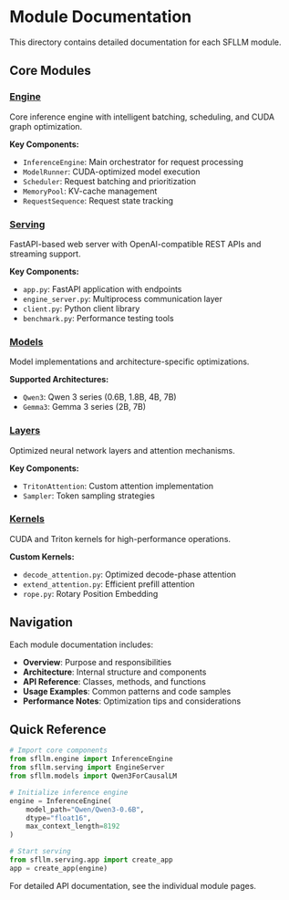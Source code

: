 # Module Documentation

This directory contains detailed documentation for each SFLLM module.

## Core Modules

### [Engine](modules/engine.md)
Core inference engine with intelligent batching, scheduling, and CUDA graph optimization.

**Key Components:**
- `InferenceEngine`: Main orchestrator for request processing
- `ModelRunner`: CUDA-optimized model execution  
- `Scheduler`: Request batching and prioritization
- `MemoryPool`: KV-cache management
- `RequestSequence`: Request state tracking

### [Serving](modules/serving.md)
FastAPI-based web server with OpenAI-compatible REST APIs and streaming support.

**Key Components:**
- `app.py`: FastAPI application with endpoints
- `engine_server.py`: Multiprocess communication layer
- `client.py`: Python client library
- `benchmark.py`: Performance testing tools

### [Models](modules/models.md)
Model implementations and architecture-specific optimizations.

**Supported Architectures:**
- `Qwen3`: Qwen 3 series (0.6B, 1.8B, 4B, 7B)
- `Gemma3`: Gemma 3 series (2B, 7B)

### [Layers](modules/layers.md)
Optimized neural network layers and attention mechanisms.

**Key Components:**
- `TritonAttention`: Custom attention implementation
- `Sampler`: Token sampling strategies

### [Kernels](modules/kernels.md)
CUDA and Triton kernels for high-performance operations.

**Custom Kernels:**
- `decode_attention.py`: Optimized decode-phase attention
- `extend_attention.py`: Efficient prefill attention
- `rope.py`: Rotary Position Embedding

## Navigation

Each module documentation includes:
- **Overview**: Purpose and responsibilities
- **Architecture**: Internal structure and components
- **API Reference**: Classes, methods, and functions
- **Usage Examples**: Common patterns and code samples
- **Performance Notes**: Optimization tips and considerations

## Quick Reference

```python
# Import core components
from sfllm.engine import InferenceEngine
from sfllm.serving import EngineServer
from sfllm.models import Qwen3ForCausalLM

# Initialize inference engine
engine = InferenceEngine(
    model_path="Qwen/Qwen3-0.6B",
    dtype="float16",
    max_context_length=8192
)

# Start serving
from sfllm.serving.app import create_app
app = create_app(engine)
```

For detailed API documentation, see the individual module pages.